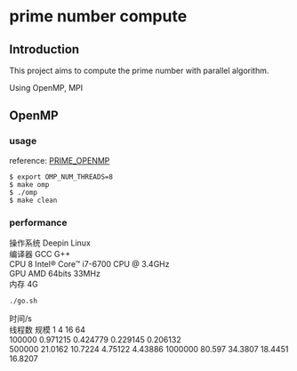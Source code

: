 # prime number compute

## Introduction

This project aims to compute the prime number with parallel algorithm.

Using OpenMP, MPI

## OpenMP

### usage

reference: [PRIME_OPENMP](https://people.sc.fsu.edu/~jburkardt/cpp_src/prime_openmp/prime_openmp.html)

```
$ export OMP_NUM_THREADS=8
$ make omp
$ ./omp
$ make clean
```
### performance

操作系统 Deepin Linux	
编译器   GCC G++ 	
CPU      8 Intel® Core™ i7-6700 CPU @ 3.4GHz	
GPU      AMD 64bits 33MHz	
内存     4G	

`./go.sh`

时间/s	
			线程数
规模    1           4           16          64	
100000  0.971215    0.424779    0.229145    0.206132	
500000  21.0162     10.7224     4.75122     4.43886	
1000000 80.597      34.3807     18.4451     16.8207	

